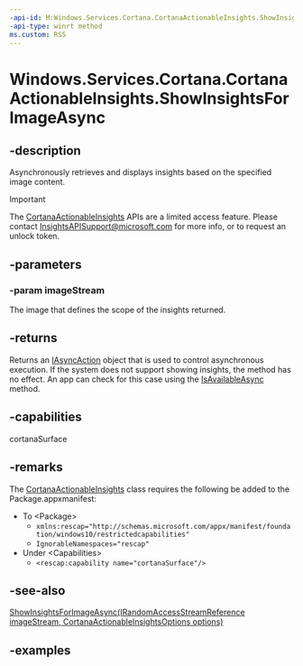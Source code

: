 ```yaml
---
-api-id: M:Windows.Services.Cortana.CortanaActionableInsights.ShowInsightsForImageAsync(Windows.Storage.Streams.IRandomAccessStreamReference)
-api-type: winrt method
ms.custom: RS5
---
```


<!-- Method syntax.
public IAsyncAction CortanaActionableInsights.ShowInsightsForImageAsync(IRandomAccessStreamReference imageStream)
-->

# Windows.Services.Cortana.CortanaActionableInsights.ShowInsightsForImageAsync

## -description

Asynchronously retrieves and displays insights based on the specified image content.

> [!IMPORTANT]
> The [CortanaActionableInsights](cortanaactionableinsights.md) APIs are a limited access feature. Please contact [InsightsAPISupport@microsoft.com](mailto://InsightsAPISupport@microsoft.com) for more info, or to request an unlock token.

## -parameters

### -param imageStream

The image that defines the scope of the insights returned.

## -returns

Returns an [IAsyncAction](../windows.foundation/iasyncaction.md) object that is used to control asynchronous execution. If the system does not support showing insights, the method has no effect. An app can check for this case using the [IsAvailableAsync](cortanaactionableinsights_issupported.md) method.

## -capabilities

cortanaSurface

## -remarks

The [CortanaActionableInsights](cortanaactionableinsights.md) class requires the following be added to the Package.appxmanifest:

- To \<Package\>
  - `xmlns:rescap="http://schemas.microsoft.com/appx/manifest/foundation/windows10/restrictedcapabilities"`
  - `IgnorableNamespaces="rescap"`
- Under \<Capabilities\>
  - `<rescap:capability name="cortanaSurface"/>`

## -see-also

[ShowInsightsForImageAsync(IRandomAccessStreamReference imageStream, CortanaActionableInsightsOptions options)](cortanaactionableinsights_showinsightsforimageasync_751542345.md)

## -examples
